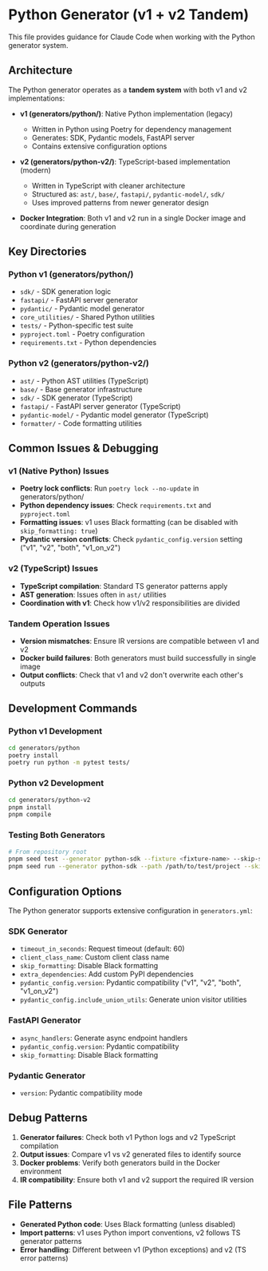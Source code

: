 # Python Generator (v1 + v2 Tandem)

This file provides guidance for Claude Code when working with the Python generator system.

## Architecture

The Python generator operates as a **tandem system** with both v1 and v2 implementations:

- **v1 (generators/python/)**: Native Python implementation (legacy)
  - Written in Python using Poetry for dependency management
  - Generates: SDK, Pydantic models, FastAPI server
  - Contains extensive configuration options

- **v2 (generators/python-v2/)**: TypeScript-based implementation (modern)
  - Written in TypeScript with cleaner architecture
  - Structured as: `ast/`, `base/`, `fastapi/`, `pydantic-model/`, `sdk/`
  - Uses improved patterns from newer generator design

- **Docker Integration**: Both v1 and v2 run in a single Docker image and coordinate during generation

## Key Directories

### Python v1 (generators/python/)
- `sdk/` - SDK generation logic
- `fastapi/` - FastAPI server generator
- `pydantic/` - Pydantic model generator
- `core_utilities/` - Shared Python utilities
- `tests/` - Python-specific test suite
- `pyproject.toml` - Poetry configuration
- `requirements.txt` - Python dependencies

### Python v2 (generators/python-v2/)
- `ast/` - Python AST utilities (TypeScript)
- `base/` - Base generator infrastructure
- `sdk/` - SDK generator (TypeScript)
- `fastapi/` - FastAPI server generator (TypeScript)
- `pydantic-model/` - Pydantic model generator (TypeScript)
- `formatter/` - Code formatting utilities

## Common Issues & Debugging

### v1 (Native Python) Issues
- **Poetry lock conflicts**: Run `poetry lock --no-update` in generators/python/
- **Python dependency issues**: Check `requirements.txt` and `pyproject.toml`
- **Formatting issues**: v1 uses Black formatting (can be disabled with `skip_formatting: true`)
- **Pydantic version conflicts**: Check `pydantic_config.version` setting ("v1", "v2", "both", "v1_on_v2")

### v2 (TypeScript) Issues
- **TypeScript compilation**: Standard TS generator patterns apply
- **AST generation**: Issues often in `ast/` utilities
- **Coordination with v1**: Check how v1/v2 responsibilities are divided

### Tandem Operation Issues
- **Version mismatches**: Ensure IR versions are compatible between v1 and v2
- **Docker build failures**: Both generators must build successfully in single image
- **Output conflicts**: Check that v1 and v2 don't overwrite each other's outputs

## Development Commands

### Python v1 Development
```bash
cd generators/python
poetry install
poetry run python -m pytest tests/
```

### Python v2 Development
```bash
cd generators/python-v2
pnpm install
pnpm compile
```

### Testing Both Generators
```bash
# From repository root
pnpm seed test --generator python-sdk --fixture <fixture-name> --skip-scripts
pnpm seed run --generator python-sdk --path /path/to/test/project --skip-scripts
```

## Configuration Options

The Python generator supports extensive configuration in `generators.yml`:

### SDK Generator
- `timeout_in_seconds`: Request timeout (default: 60)
- `client_class_name`: Custom client class name
- `skip_formatting`: Disable Black formatting
- `extra_dependencies`: Add custom PyPI dependencies
- `pydantic_config.version`: Pydantic compatibility ("v1", "v2", "both", "v1_on_v2")
- `pydantic_config.include_union_utils`: Generate union visitor utilities

### FastAPI Generator
- `async_handlers`: Generate async endpoint handlers
- `pydantic_config.version`: Pydantic compatibility
- `skip_formatting`: Disable Black formatting

### Pydantic Generator
- `version`: Pydantic compatibility mode

## Debug Patterns

1. **Generator failures**: Check both v1 Python logs and v2 TypeScript compilation
2. **Output issues**: Compare v1 vs v2 generated files to identify source
3. **Docker problems**: Verify both generators build in the Docker environment
4. **IR compatibility**: Ensure both v1 and v2 support the required IR version

## File Patterns

- **Generated Python code**: Uses Black formatting (unless disabled)
- **Import patterns**: v1 uses Python import conventions, v2 follows TS generator patterns
- **Error handling**: Different between v1 (Python exceptions) and v2 (TS error patterns)